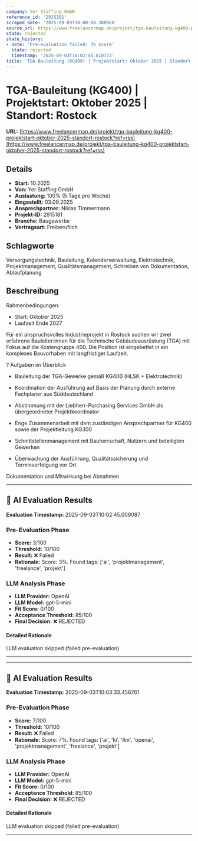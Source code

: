 ```yaml
---
company: Yer Staffing GmbH
reference_id: '2915181'
scraped_date: '2025-09-03T10:00:08.388968'
source_url: https://www.freelancermap.de/projekt/tga-bauleitung-kg400-projektstart-oktober-2025-standort-rostock?ref=rss
state: rejected
state_history:
- note: 'Pre-evaluation failed: 3% score'
  state: rejected
  timestamp: '2025-09-03T10:02:45.010773'
title: 'TGA-Bauleitung (KG400) | Projektstart: Oktober 2025 | Standort: Rostock'
---
```



# TGA-Bauleitung (KG400) | Projektstart: Oktober 2025 | Standort: Rostock
**URL:** [https://www.freelancermap.de/projekt/tga-bauleitung-kg400-projektstart-oktober-2025-standort-rostock?ref=rss](https://www.freelancermap.de/projekt/tga-bauleitung-kg400-projektstart-oktober-2025-standort-rostock?ref=rss)
## Details
- **Start:** 10.2025
- **Von:** Yer Staffing GmbH
- **Auslastung:** 100% (5 Tage pro Woche)
- **Eingestellt:** 03.09.2025
- **Ansprechpartner:** Niklas Timmermann
- **Projekt-ID:** 2915181
- **Branche:** Baugewerbe
- **Vertragsart:** Freiberuflich

## Schlagworte
Versorgungstechnik, Bauleitung, Kalenderverwaltung, Elektrotechnik, Projektmanagement, Qualitätsmanagement, Schreiben von Dokumentation, Ablaufplanung

## Beschreibung
Rahmenbedingungen:

- Start: Oktober 2025
- Laufzeit Ende 2027

Für ein anspruchsvolles Industrieprojekt in Rostock suchen wir zwei erfahrene Bauleiter:innen für die Technische Gebäudeausrüstung (TGA) mit Fokus auf die Kostengruppe 400. Die Position ist eingebettet in ein komplexes Bauvorhaben mit langfristiger Laufzeit.

? Aufgaben im Überblick
- Bauleitung der TGA-Gewerke gemäß KG400 (HLSK + Elektrotechnik)

- Koordination der Ausführung auf Basis der Planung durch externe Fachplaner aus Süddeutschland

- Abstimmung mit der Liebherr-Purchasing Services GmbH als übergeordneter Projektkoordinator

- Enge Zusammenarbeit mit dem zuständigen Ansprechpartner für KG400 sowie der Projektleitung KG300

- Schnittstellenmanagement mit Bauherrschaft, Nutzern und beteiligten Gewerken

- Überwachung der Ausführung, Qualitätssicherung und Terminverfolgung vor Ort

Dokumentation und Mitwirkung bei Abnahmen

---

## 🤖 AI Evaluation Results

**Evaluation Timestamp:** 2025-09-03T10:02:45.009087

### Pre-Evaluation Phase
- **Score:** 3/100
- **Threshold:** 10/100
- **Result:** ❌ Failed
- **Rationale:** Score: 3%. Found tags: ['ai', 'projektmanagement', 'freelance', 'projekt']

### LLM Analysis Phase
- **LLM Provider:** OpenAI
- **LLM Model:** gpt-5-mini
- **Fit Score:** 0/100
- **Acceptance Threshold:** 85/100
- **Final Decision:** ❌ REJECTED

#### Detailed Rationale
LLM evaluation skipped (failed pre-evaluation)

---


---

## 🤖 AI Evaluation Results

**Evaluation Timestamp:** 2025-09-03T10:03:33.456761

### Pre-Evaluation Phase
- **Score:** 7/100
- **Threshold:** 10/100
- **Result:** ❌ Failed
- **Rationale:** Score: 7%. Found tags: ['ai', 'ki', 'llm', 'openai', 'projektmanagement', 'freelance', 'projekt']

### LLM Analysis Phase
- **LLM Provider:** OpenAI
- **LLM Model:** gpt-5-mini
- **Fit Score:** 0/100
- **Acceptance Threshold:** 85/100
- **Final Decision:** ❌ REJECTED

#### Detailed Rationale
LLM evaluation skipped (failed pre-evaluation)

---
